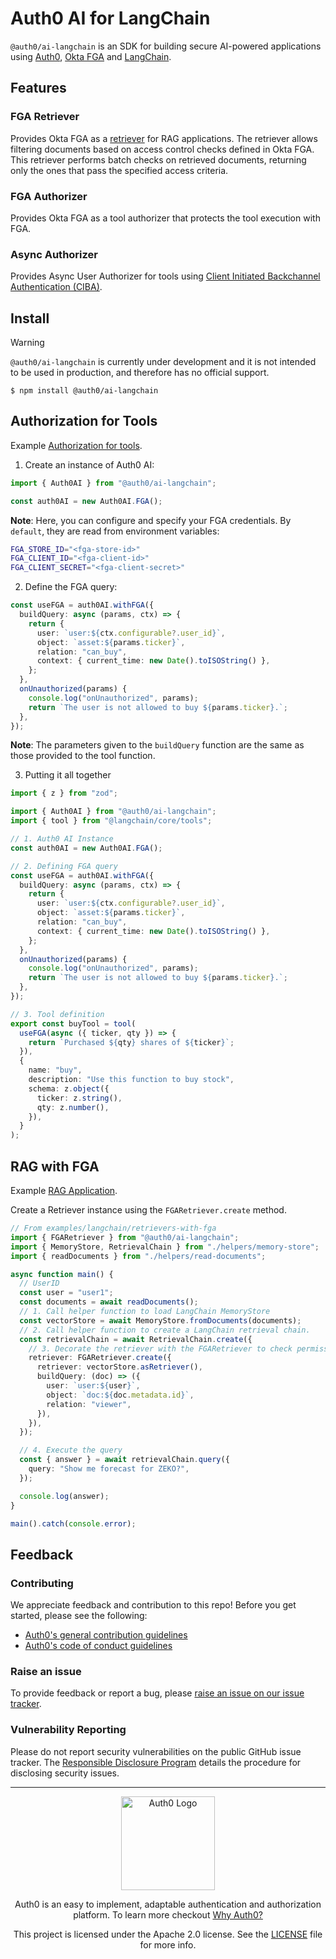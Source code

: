 # Auth0 AI for LangChain

`@auth0/ai-langchain` is an SDK for building secure AI-powered applications using [Auth0](https://www.auth0.ai/), [Okta FGA](https://docs.fga.dev/) and [LangChain](https://js.langchain.com/docs/tutorials/).

## Features

### FGA Retriever

Provides Okta FGA as a [retriever](https://js.langchain.com/docs/concepts/retrievers/) for RAG applications. The retriever allows filtering documents based on access control checks defined in Okta FGA. This retriever performs batch checks on retrieved documents, returning only the ones that pass the specified access criteria.

### FGA Authorizer

Provides Okta FGA as a tool authorizer that protects the tool execution with FGA.

### Async Authorizer

Provides Async User Authorizer for tools using [Client Initiated Backchannel Authentication (CIBA)](https://openid.net/specs/openid-client-initiated-backchannel-authentication-core-1_0.html).

## Install

> [!WARNING]
> `@auth0/ai-langchain` is currently under development and it is not intended to be used in production, and therefore has no official support.

```
$ npm install @auth0/ai-langchain
```

## Authorization for Tools

Example [Authorization for tools](../../examples/authorization-for-tools/langchain/).

1. Create an instance of Auth0 AI:

```ts
import { Auth0AI } from "@auth0/ai-langchain";

const auth0AI = new Auth0AI.FGA();
```

**Note**: Here, you can configure and specify your FGA credentials. By `default`, they are read from environment variables:

```sh
FGA_STORE_ID="<fga-store-id>"
FGA_CLIENT_ID="<fga-client-id>"
FGA_CLIENT_SECRET="<fga-client-secret>"
```

2. Define the FGA query:

```ts
const useFGA = auth0AI.withFGA({
  buildQuery: async (params, ctx) => {
    return {
      user: `user:${ctx.configurable?.user_id}`,
      object: `asset:${params.ticker}`,
      relation: "can_buy",
      context: { current_time: new Date().toISOString() },
    };
  },
  onUnauthorized(params) {
    console.log("onUnauthorized", params);
    return `The user is not allowed to buy ${params.ticker}.`;
  },
});
```

**Note**: The parameters given to the `buildQuery` function are the same as those provided to the tool function.

3. Putting it all together

```ts
import { z } from "zod";

import { Auth0AI } from "@auth0/ai-langchain";
import { tool } from "@langchain/core/tools";

// 1. Auth0 AI Instance
const auth0AI = new Auth0AI.FGA();

// 2. Defining FGA query
const useFGA = auth0AI.withFGA({
  buildQuery: async (params, ctx) => {
    return {
      user: `user:${ctx.configurable?.user_id}`,
      object: `asset:${params.ticker}`,
      relation: "can_buy",
      context: { current_time: new Date().toISOString() },
    };
  },
  onUnauthorized(params) {
    console.log("onUnauthorized", params);
    return `The user is not allowed to buy ${params.ticker}.`;
  },
});

// 3. Tool definition
export const buyTool = tool(
  useFGA(async ({ ticker, qty }) => {
    return `Purchased ${qty} shares of ${ticker}`;
  }),
  {
    name: "buy",
    description: "Use this function to buy stock",
    schema: z.object({
      ticker: z.string(),
      qty: z.number(),
    }),
  }
);
```

## RAG with FGA

Example [RAG Application](../../examples/authorization-for-rag/langchain/).

Create a Retriever instance using the `FGARetriever.create` method.

```typescript
// From examples/langchain/retrievers-with-fga
import { FGARetriever } from "@auth0/ai-langchain";
import { MemoryStore, RetrievalChain } from "./helpers/memory-store";
import { readDocuments } from "./helpers/read-documents";

async function main() {
  // UserID
  const user = "user1";
  const documents = await readDocuments();
  // 1. Call helper function to load LangChain MemoryStore
  const vectorStore = await MemoryStore.fromDocuments(documents);
  // 2. Call helper function to create a LangChain retrieval chain.
  const retrievalChain = await RetrievalChain.create({
    // 3. Decorate the retriever with the FGARetriever to check permissions.
    retriever: FGARetriever.create({
      retriever: vectorStore.asRetriever(),
      buildQuery: (doc) => ({
        user: `user:${user}`,
        object: `doc:${doc.metadata.id}`,
        relation: "viewer",
      }),
    }),
  });

  // 4. Execute the query
  const { answer } = await retrievalChain.query({
    query: "Show me forecast for ZEKO?",
  });

  console.log(answer);
}

main().catch(console.error);
```

## Feedback

### Contributing

We appreciate feedback and contribution to this repo! Before you get started, please see the following:

- [Auth0's general contribution guidelines](https://github.com/auth0/open-source-template/blob/master/GENERAL-CONTRIBUTING.md)
- [Auth0's code of conduct guidelines](https://github.com/auth0/open-source-template/blob/master/CODE-OF-CONDUCT.md)

### Raise an issue

To provide feedback or report a bug, please [raise an issue on our issue tracker](https://github.com/auth0-lab/auth0-ai-js/issues).

### Vulnerability Reporting

Please do not report security vulnerabilities on the public GitHub issue tracker. The [Responsible Disclosure Program](https://auth0.com/responsible-disclosure-policy) details the procedure for disclosing security issues.

---

<p align="center">
  <picture>
    <source media="(prefers-color-scheme: light)" srcset="https://cdn.auth0.com/website/sdks/logos/auth0_light_mode.png"   width="150">
    <source media="(prefers-color-scheme: dark)" srcset="https://cdn.auth0.com/website/sdks/logos/auth0_dark_mode.png" width="150">
    <img alt="Auth0 Logo" src="https://cdn.auth0.com/website/sdks/logos/auth0_light_mode.png" width="150">
  </picture>
</p>
<p align="center">Auth0 is an easy to implement, adaptable authentication and authorization platform. To learn more checkout <a href="https://auth0.com/why-auth0">Why Auth0?</a></p>
<p align="center">
This project is licensed under the Apache 2.0 license. See the <a href="/LICENSE"> LICENSE</a> file for more info.</p>
